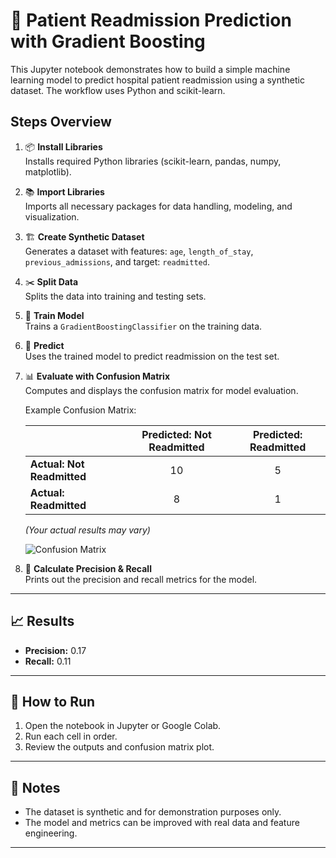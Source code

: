 # 🏥 Patient Readmission Prediction with Gradient Boosting

This Jupyter notebook demonstrates how to build a simple machine learning model to predict hospital patient readmission using a synthetic dataset. The workflow uses Python and scikit-learn.

## Steps Overview

1. 📦 **Install Libraries**  
   Installs required Python libraries (scikit-learn, pandas, numpy, matplotlib).

2. 📚 **Import Libraries**  
   Imports all necessary packages for data handling, modeling, and visualization.

3. 🏗️ **Create Synthetic Dataset**  
   Generates a dataset with features: `age`, `length_of_stay`, `previous_admissions`, and target: `readmitted`.

4. ✂️ **Split Data**  
   Splits the data into training and testing sets.

5. 🤖 **Train Model**  
   Trains a `GradientBoostingClassifier` on the training data.

6. 🔮 **Predict**  
   Uses the trained model to predict readmission on the test set.

7. 📊 **Evaluate with Confusion Matrix**  
   Computes and displays the confusion matrix for model evaluation.

   Example Confusion Matrix:

   |                | Predicted: Not Readmitted | Predicted: Readmitted |
   |----------------|:------------------------:|:--------------------:|
   | **Actual: Not Readmitted** |         10               |         5            |
   | **Actual: Readmitted**     |         8                |         1            |

   *(Your actual results may vary)*

   ![Confusion Matrix](confusion_matrix.png)

8. 🧮 **Calculate Precision & Recall**  
   Prints out the precision and recall metrics for the model.

---

## 📈 Results

- **Precision:** 0.17  
- **Recall:** 0.11  

---

## 🚀 How to Run

1. Open the notebook in Jupyter or Google Colab.
2. Run each cell in order.
3. Review the outputs and confusion matrix plot.

---

## 📝 Notes

- The dataset is synthetic and for demonstration purposes only.
- The model and metrics can be improved with real data and feature engineering.

---
